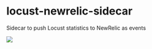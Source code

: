 # locust-newrelic-sidecar

Sidecar to push Locust statistics to NewRelic as events

![](https://github.com/albertowar/locust-newrelic-sidecar/workflows/Release/badge.svg)
